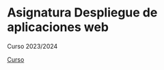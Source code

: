 # Asignatura Despliegue de aplicaciones web
Curso 2023/2024

[Curso](https://iespsur.github.io/daweb/)